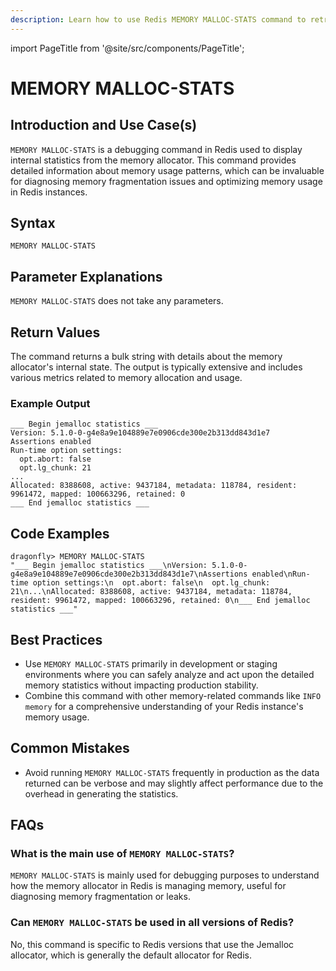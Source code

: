 ```yaml
---
description: Learn how to use Redis MEMORY MALLOC-STATS command to retrieve memory allocator stats.
---
```


import PageTitle from '@site/src/components/PageTitle';

# MEMORY MALLOC-STATS

<PageTitle title="Redis MEMORY MALLOC-STATS Explained (Better Than Official Docs)" />

## Introduction and Use Case(s)

`MEMORY MALLOC-STATS` is a debugging command in Redis used to display internal statistics from the memory allocator. This command provides detailed information about memory usage patterns, which can be invaluable for diagnosing memory fragmentation issues and optimizing memory usage in Redis instances.

## Syntax

```
MEMORY MALLOC-STATS
```

## Parameter Explanations

`MEMORY MALLOC-STATS` does not take any parameters.

## Return Values

The command returns a bulk string with details about the memory allocator's internal state. The output is typically extensive and includes various metrics related to memory allocation and usage.

### Example Output

```text
___ Begin jemalloc statistics ___
Version: 5.1.0-0-g4e8a9e104889e7e0906cde300e2b313dd843d1e7
Assertions enabled
Run-time option settings:
  opt.abort: false
  opt.lg_chunk: 21
...
Allocated: 8388608, active: 9437184, metadata: 118784, resident: 9961472, mapped: 100663296, retained: 0
___ End jemalloc statistics ___
```

## Code Examples

```cli
dragonfly> MEMORY MALLOC-STATS
"___ Begin jemalloc statistics ___\nVersion: 5.1.0-0-g4e8a9e104889e7e0906cde300e2b313dd843d1e7\nAssertions enabled\nRun-time option settings:\n  opt.abort: false\n  opt.lg_chunk: 21\n...\nAllocated: 8388608, active: 9437184, metadata: 118784, resident: 9961472, mapped: 100663296, retained: 0\n___ End jemalloc statistics ___"
```

## Best Practices

- Use `MEMORY MALLOC-STATS` primarily in development or staging environments where you can safely analyze and act upon the detailed memory statistics without impacting production stability.
- Combine this command with other memory-related commands like `INFO memory` for a comprehensive understanding of your Redis instance's memory usage.

## Common Mistakes

- Avoid running `MEMORY MALLOC-STATS` frequently in production as the data returned can be verbose and may slightly affect performance due to the overhead in generating the statistics.

## FAQs

### What is the main use of `MEMORY MALLOC-STATS`?

`MEMORY MALLOC-STATS` is mainly used for debugging purposes to understand how the memory allocator in Redis is managing memory, useful for diagnosing memory fragmentation or leaks.

### Can `MEMORY MALLOC-STATS` be used in all versions of Redis?

No, this command is specific to Redis versions that use the Jemalloc allocator, which is generally the default allocator for Redis.
